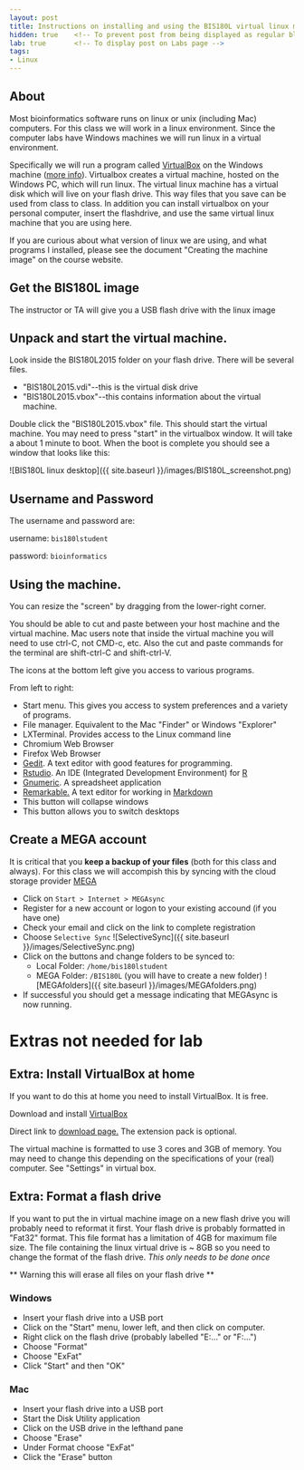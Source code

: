 ```yaml
---
layout: post
title: Instructions on installing and using the BIS180L virtual linux machine
hidden: true    <!-- To prevent post from being displayed as regular blog post -->
lab: true       <!-- To display post on Labs page -->
tags:
- Linux
---
```


## About
Most bioinformatics software runs on linux or unix (including Mac) computers.  For this class we will work in a linux environment.  Since the computer labs have Windows machines we will run linux in a virtual environment.

Specifically we will run a program called [VirtualBox](https://www.virtualbox.org/) on the Windows machine ([more info](http://en.wikipedia.org/wiki/VirtualBox)).  Virtualbox creates a virtual machine, hosted on the Windows PC, which will run linux.  The virtual linux machine has a virtual disk which will live on your flash drive.  This way files that you save can be used from class to class.  In addition you can install virtualbox on your personal computer, insert the flashdrive, and use the same virtual linux machine that you are using here.

If you are curious about what version of linux we are using, and what programs I installed, please see the document "Creating the machine image" on the course website.


## Get the BIS180L image

The instructor or TA will give you a USB flash drive with the linux image

## Unpack and start the virtual machine.

Look inside the BIS180L2015 folder on your flash drive.  There will be several files.

* "BIS180L2015.vdi"--this is the virtual disk drive
* "BIS180L2015.vbox"--this contains information about the virtual machine.

Double click the "BIS180L2015.vbox" file.  This should start the virtual machine.  You may need to press "start" in the virtualbox window.  It will take a about 1 minute to boot.  When the boot is complete you should see a window that looks like this:

![BIS180L linux desktop]({{ site.baseurl }}/images/BIS180L_screenshot.png)


## Username and Password

The username and password are:

username: `bis180lstudent`

password: `bioinformatics`

## Using the machine.

You can resize the "screen" by dragging from the lower-right corner.

You should be able to cut and paste between your host machine and the virtual machine.  Mac users note that inside the virtual machine you will need to use ctrl-C, not CMD-c, etc.  Also the cut and paste commands for the terminal are shift-ctrl-C and shift-ctrl-V.

The icons at the bottom left give you access to various programs.  

From left to right:

* Start menu.  This gives you access to system preferences and a variety of programs.
* File manager.  Equivalent to the Mac "Finder" or Windows "Explorer"
* LXTerminal.  Provides access to the Linux command line
* Chromium Web Browser
* Firefox Web Browser
* [Gedit](https://wiki.gnome.org/Apps/Gedit).  A text editor with good features for programming.
* [Rstudio](http://www.rstudio.com).  An IDE (Integrated Development Environment) for [R](http://www.r-project.org)
* [Gnumeric](http://www.gnumeric.org).  A spreadsheet application
* [Remarkable.](http://remarkableapp.net)  A text editor for working in [Markdown](http://en.wikipedia.org/wiki/Markdown)
* This button will collapse windows
* This button allows you to switch desktops

## Create a MEGA account

It is critical that you **keep a backup of your files** (both for this class and always).  For this class we will accompish this by syncing with the cloud storage provider [MEGA](https://mega.co.nz)

* Click on  `Start > Internet > MEGAsync`
* Register for a new account or logon to your existing accound (if you have one)
* Check your email and click on the link to complete registration
* Choose `Selective Sync`
	![SelectiveSync]({{ site.baseurl }}/images/SelectiveSync.png)
* Click on the buttons and change folders to be synced to: 
	* Local Folder: `/home/bis180lstudent`
	* MEGA Folder: `/BIS180L` (you will have to create a new folder)
	![MEGAfolders]({{ site.baseurl }}/images/MEGAfolders.png)
* If successful you should get a message indicating that MEGAsync is now running.	





# Extras not needed for lab


## Extra: Install VirtualBox at home

If you want to do this at home you need to install VirtualBox.  It is free.

Download and install [VirtualBox](https://www.virtualbox.org/)

Direct link to [download page.](https://www.virtualbox.org/wiki/Downloads)  The extension pack is optional.

The virtual machine is formatted to use 3 cores and 3GB of memory.  You may need to change this depending on the specifications of your (real) computer.  See "Settings" in virtual box.

## Extra: Format a flash drive

If you want to put the in virtual machine image on a new flash drive you will probably need to reformat it first.  Your flash drive is probably formatted in "Fat32" format.  This file format has a limitation of 4GB for maximum file size.  The file containing the linux virtual drive is ~ 8GB so you need to change the format of the flash drive.  *This only needs to be done once*

** Warning this will erase all files on your flash drive **

### Windows
* Insert your flash drive into a USB port
* Click on the "Start" menu, lower left, and then click on computer.
* Right click on the flash drive (probably labelled "E:..." or  "F:...")
* Choose "Format"
* Choose "ExFat"
* Click "Start" and then "OK"

### Mac
* Insert your flash drive into a USB port
* Start the Disk Utility application 
* Click on the USB drive in the lefthand pane
* Choose "Erase"
* Under Format choose "ExFat"
* Click the "Erase" button



